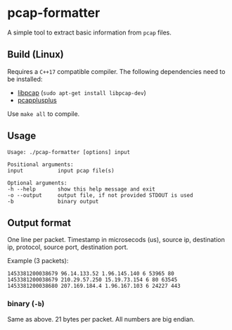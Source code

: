# pcap-formatter

A simple tool to extract basic information from `pcap` files.


## Build (Linux)

Requires a `C++17` compatible compiler.
The following dependencies need to be installed:

* [libpcap](https://www.tcpdump.org/) (`sudo apt-get install libpcap-dev`)
* [pcapplusplus](https://pcapplusplus.github.io/)

Use `make all` to compile.

## Usage

```
Usage: ./pcap-formatter [options] input

Positional arguments:
input       	input pcap file(s)

Optional arguments:
-h --help   	show this help message and exit
-o --output 	output file, if not provided STDOUT is used
-b          	binary output
```

## Output format

One line per packet. Timestamp in microsecods (us), source ip, destination ip, protocol, source port, destination port.

Example (3 packets):

```
1453381200038679 96.14.133.52 1.96.145.140 6 53965 80
1453381200038679 210.29.57.250 15.19.73.154 6 80 63545
1453381200038680 207.169.184.4 1.96.167.103 6 24227 443
```

### binary (`-b`)

Same as above. 21 bytes per packet. All numbers are big endian.
